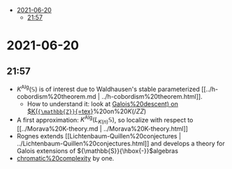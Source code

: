 -   [2021-06-20](#section)
    -   [21:57](#section-1)














# 2021-06-20

## 21:57

-   $K^\mathsf{Alg}({\mathbb{S}})$ is of interest due to Waldhausen's stable parameterized [[../h-cobordism%20theorem.md | ../h-cobordism%20theorem.html]].
    -   How to understand it: look at [Galois%20descent) on \$K(`{\mathbb{Z}}`{=tex}](Galois%20descent)%20on%20$K(/ZZ)$
-   A first approximation: $K^\mathsf{Alg}(L_{K(n)} {\mathbb{S}})$, so localize with respect to [[../Morava%20K-theory.md | ../Morava%20K-theory.html]]
-   Rognes extends [[Lichtenbaum-Quillen%20conjectures | ../Lichtenbaum-Quillen%20conjectures.html]] and develops a theory for Galois extensions of ${\mathbb{S}}{\hbox{-}}$algebras
-   [chromatic%20complexity](chromatic%20complexity) by one.
